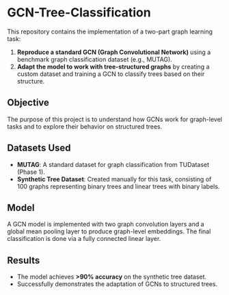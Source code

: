 # GCN-Tree-Classification
This repository contains the implementation of a two-part graph learning task:

1. **Reproduce a standard GCN (Graph Convolutional Network)** using a benchmark graph classification dataset (e.g., MUTAG).
2. **Adapt the model to work with tree-structured graphs** by creating a custom dataset and training a GCN to classify trees based on their structure.

## Objective

The purpose of this project is to understand how GCNs work for graph-level tasks and to explore their behavior on structured trees.

## Datasets Used

- **MUTAG**: A standard dataset for graph classification from TUDataset (Phase 1).
- **Synthetic Tree Dataset**: Created manually for this task, consisting of 100 graphs representing binary trees and linear trees with binary labels.

## Model

A GCN model is implemented with two graph convolution layers and a global mean pooling layer to produce graph-level embeddings. The final classification is done via a fully connected linear layer.

## Results

- The model achieves **>90% accuracy** on the synthetic tree dataset.
- Successfully demonstrates the adaptation of GCNs to structured trees.
